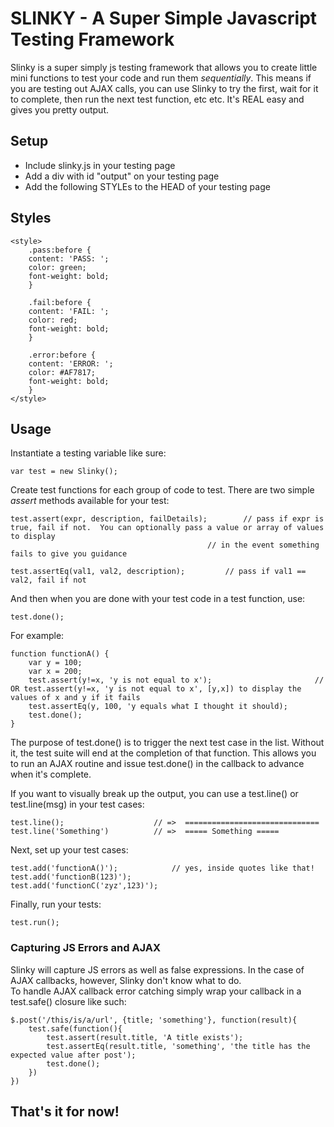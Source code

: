 # SLINKY - A Super Simple Javascript Testing Framework 

Slinky is a super simply js testing framework that allows you to create little mini 
functions to test your code and run them _sequentially_.  This means if you are 
testing out AJAX calls, you can use Slinky to try the first, wait for it to complete, 
then run the next test function, etc etc.  It's REAL easy and gives you pretty output.

## Setup 

* Include slinky.js in your testing page
* Add a div with id "output" on your testing page
* Add the following STYLEs to the HEAD of your testing page

## Styles

	<style>
	    .pass:before {
	    content: 'PASS: ';
	    color: green;
	    font-weight: bold;
	    }
 
	    .fail:before {
	    content: 'FAIL: ';
	    color: red;
	    font-weight: bold;
	    }

	    .error:before {
	    content: 'ERROR: ';
	    color: #AF7817;
	    font-weight: bold;
	    }
	</style>

## Usage 

Instantiate a testing variable like sure:

	var test = new Slinky();

Create test functions for each group of code to test.  There are two simple *assert* methods available for your test:

    test.assert(expr, description, failDetails);		// pass if expr is true, fail if not.  You can optionally pass a value or array of values to display
												// in the event something fails to give you guidance
												
	test.assertEq(val1, val2, description);			// pass if val1 == val2, fail if not
	
And then when you are done with your test code in a test function, use:

	test.done();
	
For example:

	function functionA() {
		var y = 100;
		var x = 200;
		test.assert(y!=x, 'y is not equal to x');						// OR test.assert(y!=x, 'y is not equal to x', [y,x]) to display the values of x and y if it fails
		test.assertEq(y, 100, 'y equals what I thought it should);
		test.done();
	}
	
The purpose of test.done() is to trigger the next test case in the list.  Without it, the test suite will end at the completion of that 
function.  This allows you to run an AJAX routine and issue test.done() in the callback to advance when it's complete.
	
If you want to visually break up the output, you can use a test.line() or test.line(msg) in your test cases:

    test.line();					// =>  ==============================
	test.line('Something')			// =>  ===== Something =====

Next, set up your test cases:
 
    test.add('functionA()');			// yes, inside quotes like that!
    test.add('functionB(123)');			
    test.add('functionC('zyz',123)');		

Finally, run your tests:

	test.run();
	
### Capturing JS Errors and AJAX

Slinky will capture JS errors as well as false expressions.  In the case of AJAX callbacks, however, Slinky don't know what to do.  
To handle AJAX callback error catching simply wrap your callback in a test.safe() closure like such:

	$.post('/this/is/a/url', {title; 'something'}, function(result){
		test.safe(function(){
			test.assert(result.title, 'A title exists');
			test.assertEq(result.title, 'something', 'the title has the expected value after post');
			test.done();
		})
	})
	
## That's it for now! 

